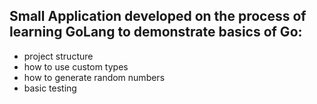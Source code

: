 ## Small Application developed on the process of learning GoLang to demonstrate basics of Go:
- project structure
- how to use custom types
- how to generate random numbers
- basic testing
